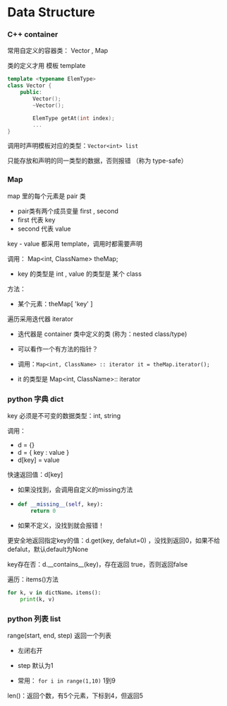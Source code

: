 # Data Structure

### C++ container

常用自定义的容器类： Vector , Map

类的定义才用 模板 template

```cpp
template <typename ElemType>
class Vector {
    public:
        Vector();
        ~Vector();

        ElemType getAt(int index);
        ...
}
```

调用时声明模板对应的类型：`Vector<int> list`

只能存放和声明的同一类型的数据，否则报错 （称为 type-safe）

### Map

map 里的每个元素是 pair 类

* pair类有两个成员变量 first , second
* first 代表 key
* second 代表 value

key - value 都采用 template，调用时都需要声明

调用： Map&lt;int, ClassName&gt; theMap;

* key 的类型是 int , value 的类型是 某个 class

方法：

* 某个元素：theMap\[ 'key' \]

遍历采用迭代器 iterator

* 迭代器是 container 类中定义的类 \(称为：nested class/type\)
* 可以看作一个有方法的指针？

* 调用：`Map<int, ClassName> :: iterator it = theMap.iterator();`

* it 的类型是 Map&lt;int, ClassName&gt;:: iterator

### python 字典 dict

key 必须是不可变的数据类型：int, string

调用：

* d = {}
* d = { key : value }
* d\[key\] = value

快速返回值：d\[key\]

* 如果没找到，会调用自定义的missing方法
* ```py
  def __missing__(self, key):
      return 0
  ```

* 如果不定义，没找到就会报错！

更安全地返回指定key的值：d.get\(key, defalut=0\) ，没找到返回0，如果不给defalut，默认default为None

key存在否：d.\_\_contains\_\_\(key\)，存在返回 true，否则返回false

遍历：items\(\)方法

```py
for k, v in dictName。items():
    print(k, v)
```

### python 列表 list

range\(start, end, step\) 返回一个列表

* 左闭右开
* step 默认为1

* 常用： `for i in range(1,10)` 1到9

len\(\)：返回个数，有5个元素，下标到4，但返回5

